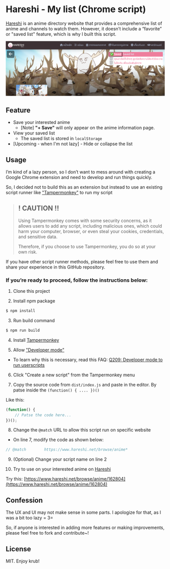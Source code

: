 # Hareshi - My list (Chrome script)

[Hareshi](https://www.hareshi.net/) is an anime directory website that provides a comprehensive list of anime and channels to watch them.
However, it doesn’t include a “favorite” or "saved list" feature, which is why I built this script.

![](/images/hero.png)

## Feature
- Save your interested anime
  - [Note] **"+ Save"** will only appear on the anime information page.
- View your saved list
  - The saved list is stored in `localStorage`
- [Upcoming - when I'm not lazy] - Hide or collapse the list

## Usage

I’m kind of a lazy person, so I don’t want to mess around with creating a Google Chrome extension and need to develop and run things quickly.

So, I decided not to build this as an extension but instead to use an existing script runner like ["Tampermonkey"](https://chromewebstore.google.com/detail/tampermonkey/dhdgffkkebhmkfjojejmpbldmpobfkfo) to run my script

> ## ! CAUTION !!
>
> Using Tampermonkey comes with some security concerns, as it allows users to add any script, including malicious ones, which could harm your computer, browser, or even steal your cookies, credentials, and sensitive data.
>
> Therefore, if you choose to use Tampermonkey, you do so at your own risk.

If you have other script runner methods, please feel free to use them and share your experience in this GitHub repository.

### If you’re ready to proceed, follow the instructions below:

1. Clone this project

2. Install npm package
```bash
$ npm install
```

3. Run build command
```bash
$ npm run build
```

4. Install [Tampermonkey](https://chromewebstore.google.com/detail/tampermonkey/dhdgffkkebhmkfjojejmpbldmpobfkfo)

5. Allow ["Developer mode"](chrome://extensions/)
- To learn why this is necessary, read this FAQ:
[Q209: Developer mode to run userscripts](https://www.tampermonkey.net/faq.php#Q209)

6. Click "Create a new script" from the Tampermonkey menu

7. Copy the source code from `dist/index.js` and paste in the editor.
By patse inside the `(function() { .... })()`

Like this:

```javascript
(function() {
    // Patse the code here...
})();
```

8. Change the `@match` URL to allow this script run on specific website

- On line 7, modify the code as shown below:
```javascript
// @match        https://www.hareshi.net/browse/anime*
```

9. (Optional) Change your script name on line 2

10. Try to use on your interested anime on [Hareshi](https://www.hareshi.net/browse/anime/)

Try this: [https://www.hareshi.net/browse/anime/162804](https://www.hareshi.net/browse/anime/162804)

## Confession
The UX and UI may not make sense in some parts. I apologize for that, as I was a bit too lazy = 3=

So, if anyone is interested in adding more features or making improvements, please feel free to fork and contribute~!

## License
MIT. Enjoy krub!